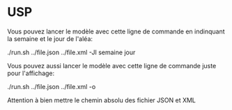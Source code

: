 # USP

Vous pouvez lancer le modèle avec cette ligne de commande en indinquant la semaine et le jour de l'aléa:

./run.sh ../file.json ../file.xml -JI semaine jour


Vous pouvez aussi lancer le modèle avec cette ligne de commande juste pour l'affichage:

./run.sh ../file.json ../file.xml -o


Attention à bien mettre le chemin absolu des fichier JSON et XML
